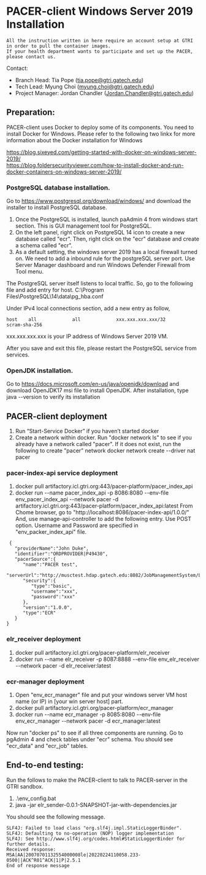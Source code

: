 # PACER-client Windows Server 2019 Installation

```
All the instruction written in here require an account setup at GTRI in order to pull the container images. 
If your health department wants to participate and set up the PACER, please contact us.
```

Contact:<br/>
* Branch Head: Tia Pope (tia.pope@gtri.gatech.edu)<br/>
* Tech Lead: Myung Choi (myung.choi@gtri.gatech.edu)<br/>
* Project Manager: Jordan Chandler (Jordan.Chandler@gtri.gatech.edu)


## Preparation: 
PACER-client uses Docker to deploy some of its components. 
You need to install Docker for Windows. Please refer to the following
two linkx for more information about the Docker installation for Windows

https://blog.sixeyed.com/getting-started-with-docker-on-windows-server-2019/<br/>
https://blog.foldersecurityviewer.com/how-to-install-docker-and-run-docker-containers-on-windows-server-2019/

### PostgreSQL database installation.
Go to https://www.postgresql.org/download/windows/ and download the installer to install
PostgreSQL database. 

1. Once the PostgreSQL is installed, launch paAdmin 4 from windows start section. This is GUI management
tool for PostgreSQL. 
2. On the left panel, right click on PostgreSQL 14 icon to create a new database called "ecr".
Then, right click on the "ecr" database and create a schema called "ecr". 
3. As a default setting, the windows server 2019 has a local firewall turned on. We need to add a
inbound rule for the postgreSQL server port. Use Server Manager dashboard and run Windows Defender Firewall
from Tool menu.

The PostgreSQL server itself listens to local traffic. So, go to the following file and add entry for host.
C:\Program Files\PostgreSQL\14\data\pg_hba.conf

Under IPv4 local connections section, add a new entry as follow,

```
host    all             all             xxx.xxx.xxx.xxx/32            scram-sha-256
```

xxx.xxx.xxx.xxx is your IP address of Windows Server 2019 VM.

After you save and exit this file, please restart the PostgreSQL service from services.

### OpenJDK installation.
Go to https://docs.microsoft.com/en-us/java/openjdk/download and download OpenJDK17 msi file
to install OpenJDK. After installation, type java --version to verify its installation

## PACER-client deployment
1. Run “Start-Service Docker” if you haven’t started docker
2. Create a network within docker. 
   Run "docker network ls" to see if you already have a network called "pacer". 
   If it does not exist, run the following to create "pacer" network
	docker network create --driver nat pacer

### pacer-index-api service deployment
1. docker pull artifactory.icl.gtri.org:443/pacer-platform/pacer_index_api
2. docker run --name pacer_index_api -p 8086:8080 --env-file env_pacer_index_api --network pacer -d artifactory.icl.gtri.org:443/pacer-platform/pacer_index_api:latest
From Chome browser, go to "http://localhost:8086/pacer-index-api/1.0.0/" And, use manage-api-controller to add
the following entry. Use POST option. Username and Password are specified in "env_packer_index_api" file.

```
 {
   "providerName":"John Duke",
   "identifier":"ORDPROVIDER|P49430",
   "pacerSource":{
      "name":"PACER test",
      "serverUrl":"http://musctest.hdap.gatech.edu:8082/JobManagementSystem/List",
      "security":{
         "type":"basic",
         "username":"xxx",
         "password":"xxx"
      },
      "version":"1.0.0",
      "type":"ECR"
   }
}
```

### elr_receiver deployment
1. docker pull artifactory.icl.gtri.org/pacer-platform/elr_receiver
2. docker run --name elr_receiver -p 8087:8888 --env-file env_elr_receiver --network pacer -d elr_receiver:latest

### ecr-manager deployment
1. Open "env_ecr_manager" file and put your windows server VM host name (or IP) in [your win server host] part.
2. docker pull artifactory.icl.gtri.org/pacer-platform/ecr_manager
3. docker run --name ecr_manager -p 8085:8080 --env-file env_ecr_manager --network pacer -d ecr_manager:latest

Now run "docker ps" to see if all three components are running. Go to pgAdmin 4 and check tables under "ecr" schema.
You should see "ecr_data" and "ecr_job" tables.

## End-to-end testing:
Run the follows to make the PACER-client to talk to PACER-server in the GTRI sandbox.

1. .\env_config.bat
2. java -jar elr_sender-0.0.1-SNAPSHOT-jar-with-dependencies.jar

You should see the following message.

```
SLF4J: Failed to load class "org.slf4j.impl.StaticLoggerBinder".
SLF4J: Defaulting to no-operation (NOP) logger implementation
SLF4J: See http://www.slf4j.org/codes.html#StaticLoggerBinder for further details.
Received response:
MSA|AA|20070701132554000008le|20220224110058.233-0500||ACK^R01^ACK|1|P|2.5.1
End of response message
```

